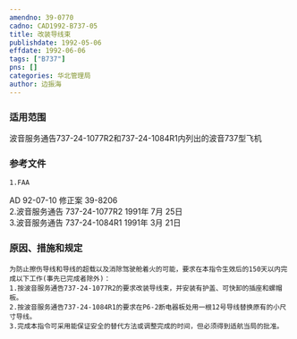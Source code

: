 ```yaml
---
amendno: 39-0770  
cadno: CAD1992-B737-05  
title: 改装导线束  
publishdate: 1992-05-06  
effdate: 1992-06-06  
tags: ["B737"]  
pns: []  
categories: 华北管理局  
author: 边振海  
---
```

  
### 适用范围  
波音服务通告737-24-1077R2和737-24-1084R1内列出的波音737型飞机  
  
<!--more-->  
### 参考文件  
    1.FAA  
AD 92-07-10 修正案 39-8206  
    2.波音服务通告 737-24-1077R2  1991年 7月 25日  
    3.波音服务通告 737-24-1084R1  1991年 3月 21日  
  
### 原因、措施和规定  
    为防止擦伤导线和导线的超载以及消除驾驶舱着火的可能，要求在本指令生效后的150天以内完成以下工作(事先已完成者除外)：  
    1.按波音服务通告737-24-1077R2的要求改装导线束，并安装有护盖、可快卸的插座和螺帽板。  
    2.按波音服务通告737-24-1084R1的要求在P6-2断电器板处用一根12号导线替换原有的小尺寸导线。  
    3.完成本指令可采用能保证安全的替代方法或调整完成的时间，但必须得到适航当局的批准。  
  
